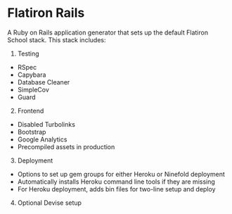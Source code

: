 # Flatiron Rails

A Ruby on Rails application generator that sets up the default Flatiron School stack. This stack includes:

1. Testing
  * RSpec
  * Capybara
  * Database Cleaner
  * SimpleCov
  * Guard
2. Frontend
  * Disabled Turbolinks
  * Bootstrap
  * Google Analytics
  * Precompiled assets in production
3. Deployment
  * Options to set up gem groups for either Heroku or Ninefold deployment
  * Automatically installs Heroku command line tools if they are missing
  * For Heroku deployment, adds bin files for two-line setup and deploy
4. Optional Devise setup